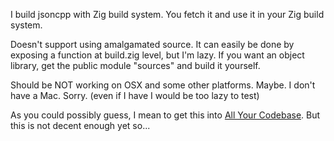 I build jsoncpp with Zig build system. You fetch it and use it in your Zig build system.

Doesn't support using amalgamated source. It can easily be done by exposing a function at build.zig level, but I'm lazy.
If you want an object library, get the public module "sources" and build it yourself.

Should be NOT working on OSX and some other platforms. Maybe. I don't have a Mac. Sorry. (even if I have I would be too lazy to test)

As you could possibly guess, I mean to get this into [All Your Codebase](https://github.com/allyourcodebase/). But this is not decent enough yet so...